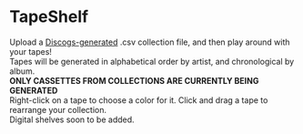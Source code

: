 # TapeShelf
Upload a [Discogs-generated](https://www.discogs.com/users/export) .csv collection file, and then play around with your tapes! <br>
Tapes will be generated in alphabetical order by artist, and chronological by album. <br>
**ONLY CASSETTES FROM COLLECTIONS ARE CURRENTLY BEING GENERATED** <br>
Right-click on a tape to choose a color for it. Click and drag a tape to rearrange your collection. <br>
Digital shelves soon to be added.